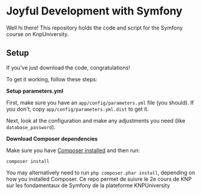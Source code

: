 # Joyful Development with Symfony

Well hi there! This repository holds the code and script
for the Symfony course on KnpUniversity.

## Setup

If you've just download the code, congratulations!

To get it working, follow these steps:

**Setup parameters.yml**

First, make sure you have an `app/config/parameters.yml`
file (you should). If you don't, copy `app/config/parameters.yml.dist`
to get it.

Next, look at the configuration and make any adjustments you
need (like `database_password`).

**Download Composer dependencies**

Make sure you have [Composer installed](https://getcomposer.org/download/)
and then run:

```
composer install
```

You may alternatively need to run `php composer.phar install`, depending
on how you installed Composer.
Ce repo permet de suivre le 2e cours de KNP sur les fondamentaux de Symfony de la plateforme KNPUniversity
